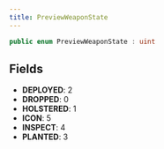 ```yaml
---
title: PreviewWeaponState
---
```


```csharp
public enum PreviewWeaponState : uint
```

## Fields

- **DEPLOYED**: 2
- **DROPPED**: 0
- **HOLSTERED**: 1
- **ICON**: 5
- **INSPECT**: 4
- **PLANTED**: 3

